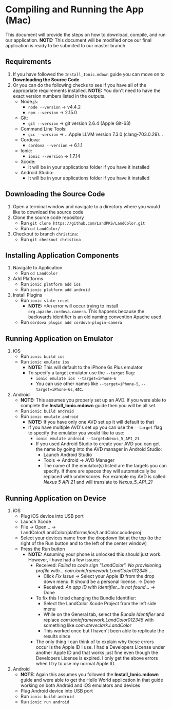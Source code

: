 # Compiling and Running the App (Mac)

This document will provide the steps on how to download, compile, and run our application.  **NOTE:** This document will be modified once our final application is ready to be submited to our master branch.

## Requirements
1. If you have followed the `Install_Ionic.mdown` guide you can move on to **Downloading the Source Code**
2. Or you can do the following checks to see if you have all of the appropriate requirements installed. **NOTE:** You don't need to have the exact version numbers listed in the outputs.
	- Node.js:
		- `node --version` -> v4.4.2
		- `npm --version` -> 2.15.0
	- Git:
		- `git --version` -> git version 2.6.4 (Apple Git-63)
	- Command Line Tools:
		- `gcc --version` -> ...Apple LLVM version 7.3.0 (clang-703.0.29)...
	- Cordova:
		- `cordova --version` -> 6.1.1
	- Ionic:
		- `ionic --version` -> 1.7.14
	- Xcode:
		- It will be in your applications folder if you have it installed
	- Android Studio:
		- It will be in your applications folder if you have it installed

## Downloading the Source Code
1. Open a terminal window and navigate to a directory where you would like to download the source code
2. Clone the source code repository
	- Run `git clone https://github.com/LandPKS/LandColor.git`
	- Run `cd LandColor/`
3. Checkout to branch `christina`:
	- Run `git checkout christina`

## Installing Application Components
1. Navigate to Application
	- Run `cd LandColor`
2. Add Platforms
	- Run `ionic platform add ios`
	- Run `ionic platform add android`
3. Install Plugins
	- Run `ionic state reset`
		- **NOTE:** *An error will occur trying to install `org.apache.cordova.camera`.  This happens because the backwards identifier is an old naming convention Apache used.
	- Run `cordova plugin add cordova-plugin-camera`

## Running Application on Emulator
1. iOS
	- Run `ionic build ios`
	- Run `ionic emulate ios`
		- **NOTE:** This will default to the iPhone 6s Plus emulator
		- To specify a target emulator use the `--target` flag:
			- `ionic emulate ios --target=iPhone-6`
			- You can use other names like `--target=iPhone-5`, `--target=iPhone-6s`, etc.
2. Android
	- **NOTE:** This assumes you properly set up an AVD.  If you were able to complete the **Install_Ionic.mdown** guide then you will be all set.
	- Run `ionic build android`
	- Run `ionic emulate android`
		- **NOTE:** If you have only one AVD set up it will default to that
		- If you have multiple AVD's set up you can use the `--target` flag to specify the emulator you would like to use:
			- `ionic emulate android --target=Nexus_5_API_21`
			- If you used Android Studio to create your AVD you can get the name by going into the AVD manager in Android Studio:
				- Launch Android Studio
				- Tools -> Android -> AVD Manager
				- The name of the emulator(s) listed are the targets you can specify.  If there are spaces they will automatically be replaced with underscores.  For example my AVD is called *Nexus 5 API 21* and will translate to *Nexus_5_API_21*

## Running Application on Device
1. iOS
	- Plug iOS device into USB port
	- Launch Xcode
	- File -> Open... -> LandColor/LandColor/platforms/ios/LandColor.xcodeproj
	- Select your devices name from the dropdown list at the top (to the right of the Run button and to the left of the center window)
	- Press the Run button
		- **NOTE:** Assuming your phone is unlocked this should just work.  However, I have had a few issues:
			- Received: *Failed to code sign "LandColor".  No provisioning profile with... com.ionicframework.LandColor012345 ...*
				- Click *Fix Issue* -> Select your Apple ID from the drop down menu.  It should be a personal license. -> Done
				- Received: *An app ID with Identifier...is not found...* -> Done
			- To fix this I tried changing the Bundle Identifier:
				- Select the LandColor Xcode Project from the left side menu
				- While on the General tab, select the *Bundle Identifier* and replace *com.ionicframework.LandColor012345* with something like *com.steveclark.LandColor*
				- This worked once but I haven't been able to replicate the results since
			- The only thing I can think of to explain why these errors occur is the Apple ID I use.  I had a Developers License under another Apple ID and that works just fine even though the Developers License is expired.  I only get the above errors when I try to use my normal Apple ID.
2. Android
	- **NOTE:** Again this assumes you followed the **Install_Ionic.mdown** guide and were able to get the Hello World application in that guide working on both Android and iOS emulators and devices
	- Plug Android device into USB port
	- Run `ionic build android`
	- Run `ionic run android`
